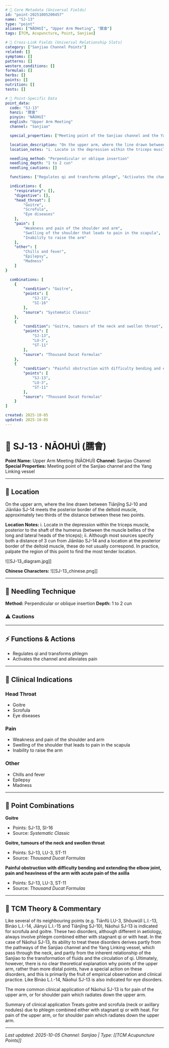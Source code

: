 ```yaml
---
# 🔹 Core Metadata (Universal Fields)
id: "point-20251005200457"
name: "SJ-13"
type: "point"
aliases: ["NĀOHUÌ", "Upper Arm Meeting", "臑會"]
tags: [TCM, Acupuncture, Point, Sanjiao]

# 🔹 Cross-Link Fields (Universal Relationship Slots)
category: ["Sanjiao Channel Points"]
related: []
symptoms: []
patterns: []
western_conditions: []
formulas: []
herbs: []
points: []
nutrition: []
tests: []

# 🔹 Point-Specific Data
point_data:
  code: "SJ-13"
  hanzi: "臑會"
  pinyin: "NĀOHUÌ"
  english: "Upper Arm Meeting"
  channel: "Sanjiao"

  special_properties: ["Meeting point of the Sanjiao channel and the Yang Linking vessel"]

  location_description: "On the upper arm, where the line drawn between Tiānjǐng SJ-10 and Jiānliáo SJ-14 meets the posterior border of the deltoid muscle, approximately two thirds of the distance between these two points."
  location_notes: "i. Locate in the depression within the triceps muscle, posterior to the shaft of the humerus (between the muscle bellies of the long and lateral heads of the triceps); ii. Although most sources specify both a distance of 3 cun from Jiānliáo SJ-14 and a location at the posterior border of the deltoid muscle, these do not usually correspond. In practice, palpate the region of this point to find the most tender location."

  needling_method: "Perpendicular or oblique insertion"
  needling_depth: "1 to 2 cun"
  needling_cautions: []

  functions: ["Regulates qi and transforms phlegm", "Activates the channel and alleviates pain"]

  indications: {
    "respiratory": [],
    "digestive": [],
    "head_throat": [
        "Goitre",
        "Scrofula",
        "Eye diseases"
    ],
    "pain": [
        "Weakness and pain of the shoulder and arm",
        "Swelling of the shoulder that leads to pain in the scapula",
        "Inability to raise the arm"
    ],
    "other": [
        "Chills and fever",
        "Epilepsy",
        "Madness"
    ]
}

  combinations: [
    {
        "condition": "Goitre",
        "points": [
            "SJ-13",
            "SI-16"
        ],
        "source": "Systematic Classic"
    },
    {
        "condition": "Goitre, tumours of the neck and swollen throat",
        "points": [
            "SJ-13",
            "LU-3",
            "ST-11"
        ],
        "source": "Thousand Ducat Formulas"
    },
    {
        "condition": "Painful obstruction with difficulty bending and extending the elbow joint, pain and heaviness of the arm with acute pain of the axilla",
        "points": [
            "SJ-13",
            "LU-3",
            "ST-11"
        ],
        "source": "Thousand Ducat Formulas"
    }
]

created: 2025-10-05
updated: 2025-10-05
---
```


# 📍 SJ-13 · NĀOHUÌ (臑會)

**Point Name:** Upper Arm Meeting (NĀOHUÌ)
**Channel:** Sanjiao Channel
**Special Properties:** Meeting point of the Sanjiao channel and the Yang Linking vessel

---

## 📍 Location

On the upper arm, where the line drawn between Tiānjǐng SJ-10 and Jiānliáo SJ-14 meets the posterior border of the deltoid muscle, approximately two thirds of the distance between these two points.

**Location Notes:**
i. Locate in the depression within the triceps muscle, posterior to the shaft of the humerus (between the muscle bellies of the long and lateral heads of the triceps); ii. Although most sources specify both a distance of 3 cun from Jiānliáo SJ-14 and a location at the posterior border of the deltoid muscle, these do not usually correspond. In practice, palpate the region of this point to find the most tender location.

![[SJ-13_diagram.jpg]]

**Chinese Characters:** ![[SJ-13_chinese.png]]

---

## 🔧 Needling Technique

**Method:** Perpendicular or oblique insertion
**Depth:** 1 to 2 cun

### ⚠️ Cautions

---

## ⚡ Functions & Actions
- Regulates qi and transforms phlegm
- Activates the channel and alleviates pain

---

## 🎯 Clinical Indications

### Head Throat
- Goitre
- Scrofula
- Eye diseases

### Pain
- Weakness and pain of the shoulder and arm
- Swelling of the shoulder that leads to pain in the scapula
- Inability to raise the arm

### Other
- Chills and fever
- Epilepsy
- Madness

---

## 🔗 Point Combinations

**Goitre**
- Points: SJ-13, SI-16
- Source: *Systematic Classic*

**Goitre, tumours of the neck and swollen throat**
- Points: SJ-13, LU-3, ST-11
- Source: *Thousand Ducat Formulas*

**Painful obstruction with difficulty bending and extending the elbow joint, pain and heaviness of the arm with acute pain of the axilla**
- Points: SJ-13, LU-3, ST-11
- Source: *Thousand Ducat Formulas*

---

## 🧬 TCM Theory & Commentary

Like several of its neighbouring points (e.g. Tiānfǔ LU-3, Shǒuwǔlǐ L.I.-13, Bìnào L.I.-14, Jiānyú L.I.-15 and Tiānjǐng SJ-10), Nāohuì SJ-13 is indicated for scrofula and goitre. These two disorders, although different in aetiology, always involve phlegm combined either with stagnant qi or with heat. In the case of Nāohuì SJ-13, its ability to treat these disorders derives partly from the pathways of the Sanjiao channel and the Yang Linking vessel, which pass through the neck, and partly from the inherent relationship of the Sanjiao to the transformation of fluids and the circulation of qi. Ultimately, however, there is no clear theoretical explanation why points of the upper arm, rather than more distal points, have a special action on these disorders, and this is primarily the fruit of empirical observation and clinical practice. Like Bìnào L.I.-14, Nāohuì SJ-13 is also indicated for eye disorders.

The more common clinical application of Nāohuì SJ-13 is for pain of the upper arm, or for shoulder pain which radiates down the upper arm.

Summary of clinical application
Treats goitre and scrofula (neck or axillary nodules) due to phlegm combined either with stagnant qi or with heat.
For pain of the upper arm, or for shoulder pain which radiates down the upper arm.

---

*Last updated: 2025-10-05*
*Channel: Sanjiao | Type: [[TCM Acupuncture Points]]*
